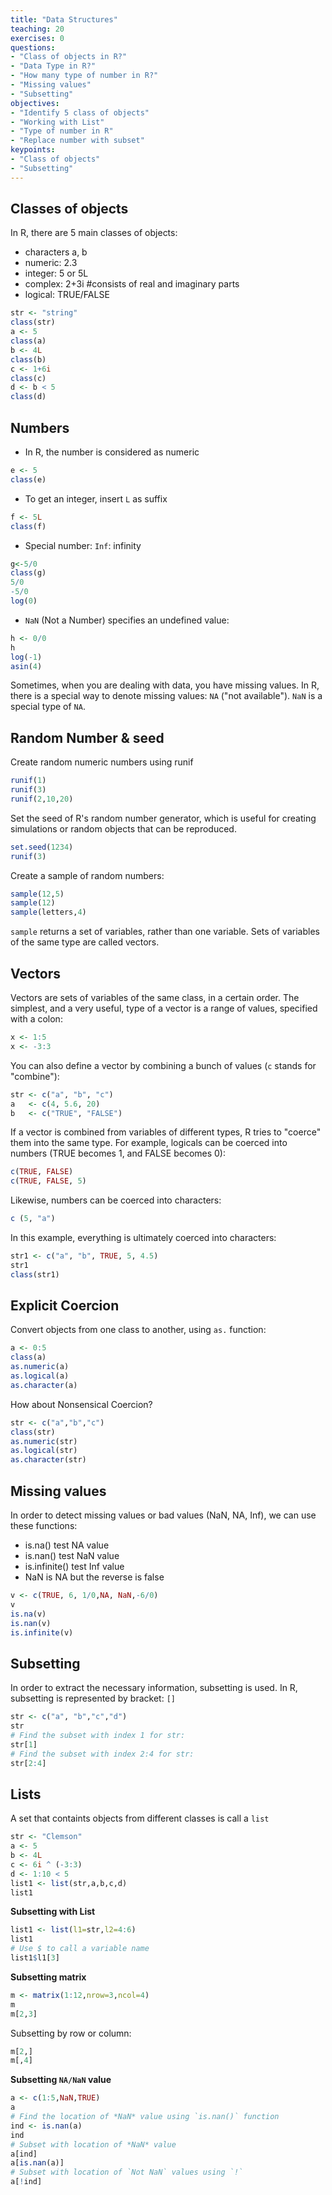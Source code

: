 ```yaml
---
title: "Data Structures"
teaching: 20
exercises: 0
questions:
- "Class of objects in R?"
- "Data Type in R?"
- "How many type of number in R?"
- "Missing values"
- "Subsetting"
objectives:
- "Identify 5 class of objects"
- "Working with List"
- "Type of number in R"
- "Replace number with subset"
keypoints:
- "Class of objects"
- "Subsetting" 
---
```


## Classes of objects
In R, there are 5 main classes of objects:
* characters a, b
* numeric: 2.3
* integer: 5 or 5L
* complex: 2+3i #consists of real and imaginary parts
* logical: TRUE/FALSE

```r
str <- "string"
class(str)
a <- 5
class(a)
b <- 4L
class(b)
c <- 1+6i 
class(c)
d <- b < 5
class(d)
```

## Numbers
* In R, the number is considered as numeric
```r
e <- 5
class(e)
```
* To get an integer, insert `L` as suffix
```r
f <- 5L
class(f)
```
* Special number: `Inf`: infinity
```r
g<-5/0
class(g)
5/0
-5/0
log(0)
```
* `NaN` (Not a Number) specifies an undefined value:
```r
h <- 0/0
h
log(-1)
asin(4)
```
Sometimes, when you are dealing with data, you have missing values. In R, there is a special way to denote missing values: `NA` ("not available"). `NaN` is a special type of `NA`.

## Random Number & seed
Create random numeric numbers using runif
```r
runif(1)
runif(3)
runif(2,10,20)
```

Set the seed of R's random number generator, which is useful for creating simulations or random objects that can be reproduced.
```r
set.seed(1234)
runif(3)
```

Create a sample of random numbers: 
```r
sample(12,5)
sample(12)
sample(letters,4)
```
`sample` returns a set of variables, rather than one variable. Sets of variables of the same type are called vectors.


## Vectors
Vectors are sets of variables of the same class, in a certain order. The simplest, and a very useful, type of a vector is a range of values, specified with a colon:

```r
x <- 1:5
x <- -3:3
```
You can also define a vector by combining a bunch of values (`c` stands for "combine"):

```r
str <- c("a", "b", "c")
a   <- c(4, 5.6, 20)
b   <- c("TRUE", "FALSE")
```

If a vector is combined from variables of different types, R tries to "coerce" them into the same type. For example, logicals can be coerced into numbers (TRUE becomes 1, and FALSE becomes 0):

```r
c(TRUE, FALSE)
c(TRUE, FALSE, 5)
```

Likewise, numbers can be coerced into characters:

```r
c (5, "a")
```
In this example, everything is ultimately coerced into characters:

```r
str1 <- c("a", "b", TRUE, 5, 4.5)
str1
class(str1)
```

## Explicit Coercion
Convert objects from one class to another, using `as.` function:
```r
a <- 0:5
class(a)
as.numeric(a)
as.logical(a)
as.character(a)
```
How about Nonsensical Coercion?
```r
str <- c("a","b","c")
class(str)
as.numeric(str)
as.logical(str)
as.character(str)
```

## Missing values
In order to detect missing values or bad values (NaN, NA, Inf), we can use these functions:
* is.na() test NA value
* is.nan() test NaN value
* is.infinite() test Inf value
* NaN is NA but the reverse is false
```r
v <- c(TRUE, 6, 1/0,NA, NaN,-6/0)
v
is.na(v)
is.nan(v)
is.infinite(v)
```







## Subsetting

In order to extract the necessary information, subsetting is used.
In R, subsetting is represented by bracket: `[]`

```r
str <- c("a", "b","c","d")
str
# Find the subset with index 1 for str:
str[1]
# Find the subset with index 2:4 for str:
str[2:4]
```

## Lists
A set that containts objects from different classes is call a `list`

```r
str <- "Clemson"
a <- 5
b <- 4L
c <- 6i ^ (-3:3)
d <- 1:10 < 5
list1 <- list(str,a,b,c,d)
list1
```


**Subsetting with List**
```r
list1 <- list(l1=str,l2=4:6)
list1
# Use $ to call a variable name
list1$l1[3]
```

**Subsetting matrix**
```r
m <- matrix(1:12,nrow=3,ncol=4)
m
m[2,3]
```
Subsetting by row or column:
```r
m[2,]
m[,4]
```

**Subsetting `NA/NaN` value**
```r
a <- c(1:5,NaN,TRUE)
a
# Find the location of *NaN* value using `is.nan()` function
ind <- is.nan(a)
ind
# Subset with location of *NaN* value
a[ind]
a[is.nan(a)]
# Subset with location of `Not NaN` values using `!`
a[!ind]
```



